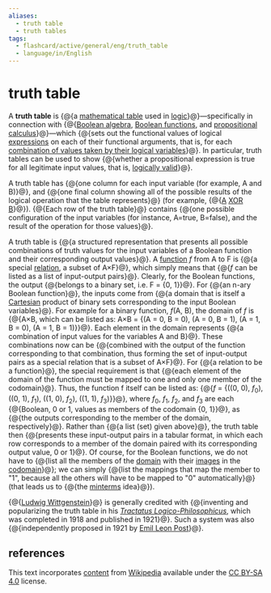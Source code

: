 ```yaml
---
aliases:
  - truth table
  - truth tables
tags:
  - flashcard/active/general/eng/truth_table
  - language/in/English
---
```


# truth table

A __truth table__ is {@{a [mathematical table](mathematical%20table.md) used in [logic](logic.md)}@}—specifically in connection with {@{[Boolean algebra](Boolean%20algebra.md), [Boolean functions](Boolean%20function.md), and [propositional calculus](propositional%20calculus.md)}@}—which {@{sets out the functional values of logical [expressions](expression%20(mathematics).md) on each of their functional arguments, that is, for each [combination of values taken by their logical variables](valuation%20(logic).md)}@}. In particular, truth tables can be used to show {@{whether a propositional expression is true for all legitimate input values, that is, [logically valid](validity%20(logic).md)}@}.

A truth table has {@{one column for each input variable \(for example, A and B\)}@}, and {@{one final column showing all of the possible results of the logical operation that the table represents}@} \(for example, {@{[A](#exclusive%20disjunction) [XOR](exclusive%20or.md) [B](#exclusive%20disjunction)}@}\). {@{Each row of the truth table}@} contains {@{one possible configuration of the input variables (for instance, A=true, B=false), and the result of the operation for those values}@}.

A truth table is {@{a structured representation that presents all possible combinations of truth values for the input variables of a Boolean function and their corresponding output values}@}. A [function](function%20(mathematics).md) _f_ from A to F is {@{a special [relation](relation%20(mathematics).md), a subset of A×F}@}, which simply means that {@{_f_ can be listed as a list of input-output pairs}@}. Clearly, for the Boolean functions, the output {@{belongs to a binary set, i.e. F = {0, 1}<!-- flashcard separator -->}@}. For {@{an n-ary Boolean function}@}, the inputs come from {@{a domain that is itself a [Cartesian](cartesian%20product.md) product of binary sets corresponding to the input Boolean variables}@}. For example for a binary function, _f_(A, B), the domain of _f_ is {@{A×B, which can be listed as: A×B = {(A = 0, B = 0), (A = 0, B = 1), (A = 1, B = 0), (A = 1, B = 1)}<!-- flashcard separator -->}@}. Each element in the domain represents {@{a combination of input values for the variables A and B}@}. These combinations now can be {@{combined with the output of the function corresponding to that combination, thus forming the set of input-output pairs as a special relation that is a subset of A×F}@}. For {@{a relation to be a function}@}, the special requirement is that {@{each element of the domain of the function must be mapped to one and only one member of the codomain}@}. Thus, the function f itself can be listed as: {@{_f_ = {((0, 0), _f_<sub>0</sub>), ((0, 1), _f_<sub>1</sub>), ((1, 0), _f_<sub>2</sub>), ((1, 1), _f_<sub>3</sub>)}<!-- flashcard separator -->}@}, where _f_<sub>0</sub>, _f_<sub>1</sub>, _f_<sub>2</sub>, and _f_<sub>3</sub> are each {@{Boolean, 0 or 1, values as members of the codomain {0, 1}<!-- flashcard separator -->}@}, as {@{the outputs corresponding to the member of the domain, respectively}@}. Rather than {@{a list (set) given above}@}, the truth table then {@{presents these input-output pairs in a tabular format, in which each row corresponds to a member of the domain paired with its corresponding output value, 0 or 1}@}. Of course, for the Boolean functions, we do not have to {@{list all the members of the [domain](domain%20of%20a%20function.md) with their [images](image%20(mathematics).md) in the [codomain](codomain.md)}@}; we can simply {@{list the mappings that map the member to "1", because all the others will have to be mapped to "0" automatically}@} \(that leads us to {@{the [minterms](canonical%20normal%20form.md#minterms) idea}@}\).

{@{[Ludwig Wittgenstein](Ludwig%20Wittgenstein.md)}@} is generally credited with {@{inventing and popularizing the truth table in his _[Tractatus Logico-Philosophicus](Tractatus%20Logico-Philosophicus.md)_, which was completed in 1918 and published in 1921}@}. Such a system was also {@{independently proposed in 1921 by [Emil Leon Post](Emil%20Leon%20Post.md)}@}.

## references

This text incorporates [content](https://en.wikipedia.org/wiki/truth_table) from [Wikipedia](Wikipedia.md) available under the [CC BY-SA 4.0](https://creativecommons.org/licenses/by-sa/4.0/) license.
